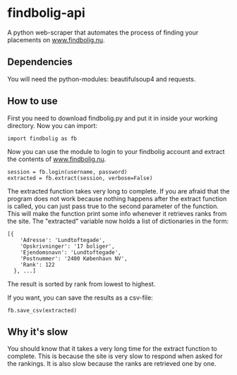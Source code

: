 # findbolig-api
A python web-scraper that automates the process of finding your placements on www.findbolig.nu. 

## Dependencies

You will need the python-modules: beautifulsoup4 and requests.

## How to use

First you need to download findbolig.py and put it in inside your working directory. Now you can import:

    import findbolig as fb
  
Now you can use the module to login to your findbolig account and extract the contents of www.findbolig.nu.

    session = fb.login(username, password)
    extracted = fb.extract(session, verbose=False)
    
The extracted function takes very long to complete. If you are afraid that the program does not work because nothing happens after the extract function is called, you can just pass true to the second parameter of the function. This will make the function print some info whenever it retrieves ranks from the site. The "extracted" variable now holds a list of dictionaries in the form:

    [{
        'Adresse': 'Lundtoftegade', 
        'Opskrivninger': '17 boliger', 
        'Ejendomsnavn': 'Lundtoftegade', 
        'Postnummer': '2400 København NV', 
        'Rank': 122
      }, ...]

The result is sorted by rank from lowest to highest.

If you want, you can save the results as a csv-file:
    
    fb.save_csv(extracted)

## Why it's slow
You should know that it takes a very long time for the extract function to complete. This is because the site is very slow to respond when asked for the rankings. It is also slow because the ranks are retrieved one by one. 
